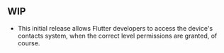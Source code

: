 ## WIP

* This initial release allows Flutter developers to access the device's contacts system, when the correct level permissions are granted, of course. 
